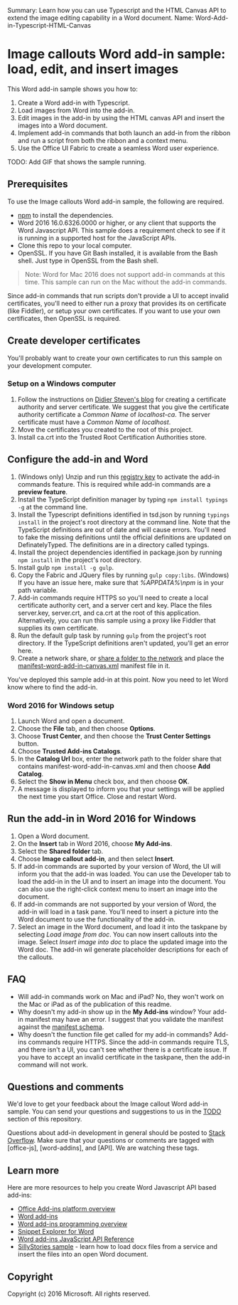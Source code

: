 Summary: Learn how you can use Typescript and the HTML Canvas API to extend the image editing capability in a Word document.
Name: Word-Add-in-Typescript-HTML-Canvas

# Image callouts Word add-in sample: load, edit, and insert images 

This Word add-in sample shows you how to:

1. Create a Word add-in with Typescript.
2. Load images from Word into the add-in.
3. Edit images in the add-in by using the HTML canvas API and insert the images into a Word document.
4. Implement add-in commands that both launch an add-in from the ribbon and run a script from both the ribbon and a context menu.
5. Use the Office UI Fabric to create a seamless Word user experience.

TODO: Add GIF that shows the sample running. 

## Prerequisites

To use the Image callouts Word add-in sample, the following are required.

* [npm](https://www.npmjs.com/) to install the dependencies.
* Word 2016 16.0.6326.0000 or higher, or any client that supports the Word Javascript API. This sample does a requirement check to see if it is running in a supported host for the JavaScript APIs. 
* Clone this repo to your local computer.
* OpenSSL. If you have Git Bash installed, it is available from the Bash shell. Just type in OpenSSL from the Bash shell.

> Note: Word for Mac 2016 does not support add-in commands at this time. This sample can run on the Mac without the add-in commands. 

Since add-in commands that run scripts don't provide a UI to accept invalid certificates, you'll need to either run a proxy that provides its on certificate (like Fiddler), or setup your own certificates. If you want to use your own certificates, then OpenSSL is required.  

## Create developer certificates

You'll probably want to create your own certificates to run this sample on your development computer.

### Setup on a Windows computer

1. Follow the instructions on [Didier Steven's blog](http://blog.didierstevens.com/2015/03/30/howto-make-your-own-cert-with-openssl-on-windows/) for creating a certificate authority and server certificate. We suggest that you give the certificate authority certificate a *Common Name* of *localhost-ca*. The server certificate must have a *Common Name* of *localhost*.
2. Move the certificates you created to the root of this project.
3. Install ca.crt into the Trusted Root Certification Authorities store.

## Configure the add-in and Word

1. (Windows only) Unzip and run this [registry key](https://github.com/OfficeDev/Office-Add-in-Commands-Samples/raw/master/Tools/AddInCommandsUndark/EnableAppCmdXLWD.zip) to activate the add-in commands feature. This is required while add-in commands are a **preview feature**.
2. Install the TypeScript definition manager by typing ```npm install typings -g``` at the command line. 
2. Install the Typescript definitions identified in tsd.json by running ```typings install``` in the project's root directory at the command line. Note that the TypeScript definitions are out of date and will cause errors. You'll need to fake the missing definitions until the official definitions are updated on DefinatelyTyped. The definitions are in a directory called typings.
3. Install the project dependencies identified in package.json by running ```npm install``` in the project's root directory. 
4. Install gulp ```npm install -g gulp```.
4. Copy the Fabric and JQuery files by running ```gulp copy:libs```. (Windows) If you have an issue here, make sure that *%APPDATA%\npm* is in your path variable.
5. Add-in commands require HTTPS so you'll need to create a local certificate authority cert, and a server cert and key.  Place the files server.key, server.crt, and ca.crt at the root of this application. Alternatively, you can run this sample using a proxy like Fiddler that supplies its own certificate. 
6. Run the default gulp task by running ```gulp``` from the project's root directory. If the TypeScript definitions aren't updated, you'll get an error here. 
7. Create a network share, or [share a folder to the network](https://technet.microsoft.com/en-us/library/cc770880.aspx) and place the [manifest-word-add-in-canvas.xml](manifest-word-add-in-canvas.xml) manifest file in it.

You've deployed this sample add-in at this point. Now you need to let Word know where to find the add-in.

### Word 2016 for Windows setup

1. Launch Word and open a document.
2. Choose the **File** tab, and then choose **Options**.
3. Choose **Trust Center**, and then choose the **Trust Center Settings** button.
4. Choose **Trusted Add-ins Catalogs**.
5. In the **Catalog Url** box, enter the network path to the folder share that contains manifest-word-add-in-canvas.xml and then choose **Add Catalog**.
6. Select the **Show in Menu** check box, and then choose **OK**.
7. A message is displayed to inform you that your settings will be applied the next time you start Office. Close and restart Word. 

## Run the add-in in Word 2016 for Windows

1. Open a Word document. 
2. On the **Insert** tab in Word 2016, choose **My Add-ins**. 
3. Select the **Shared folder** tab.
4. Choose **Image callout add-in**, and then select **Insert**.
5. If add-in commands are suported by your version of Word, the UI will inform you that the add-in was loaded. You can use  the Developer tab to load the add-in in the UI and to insert an image into the document. You can also use the right-click context menu to insert an image into the document. 
6. If add-in commands are not supported by your version of Word, the add-in will load in a task pane. You'll need to insert a picture into the Word document to use the functionality of the add-in.
7. Select an image in the Word document, and load it into the taskpane by selecting *Load image from doc*. You can now insert callouts into the image. Select *Insert image into doc* to place the updated image into the Word doc. The add-in wil generate placeholder descriptions for each of the callouts. 

## FAQ

* Will add-in commands work on Mac and iPad? No, they won't work on the Mac or iPad as of the publication of this readme.
* Why doesn't my add-in show up in the **My Add-ins** window? Your add-in manifest may have an error. I suggest that you validate the manifest against the [manifest schema](https://github.com/OfficeDev/Office-Add-in-Commands-Samples/tree/master/Tools/XSD).
* Why doesn't the function file get called for my add-in commands? Add-ins commands require HTTPS. Since the add-in commands require TLS, and there isn't a UI, you can't see whether there is a certificate issue. If you have to accept an invalid certificate in the taskpane, then the add-in command will not work.  

## Questions and comments

We'd love to get your feedback about the Image callout Word add-in sample. You can send your questions and suggestions to us in the [TODO](TODO) section of this repository.

Questions about add-in development in general should be posted to [Stack Overflow](http://stackoverflow.com/questions/tagged/Office365+API). Make sure that your questions or comments are tagged with [office-js], [word-addins], and [API]. We are watching these tags.

## Learn more

Here are more resources to help you create Word Javascript API based add-ins:

* [Office Add-ins platform overview](https://msdn.microsoft.com/EN-US/library/office/jj220082.aspx)
* [Word add-ins](https://github.com/OfficeDev/office-js-docs/blob/master/word/word-add-ins.md)
* [Word add-ins programming overview](https://github.com/OfficeDev/office-js-docs/blob/master/word/word-add-ins-programming-guide.md)
* [Snippet Explorer for Word](http://officesnippetexplorer.azurewebsites.net/#/snippets/word)
* [Word add-ins JavaScript API Reference](https://github.com/OfficeDev/office-js-docs/tree/master/word/word-add-ins-javascript-reference)
* [SillyStories sample](https://github.com/OfficeDev/Word-Add-in-SillyStories) - learn how to load docx files from a service and insert the files into an open Word document.

## Copyright
Copyright (c) 2016 Microsoft. All rights reserved.